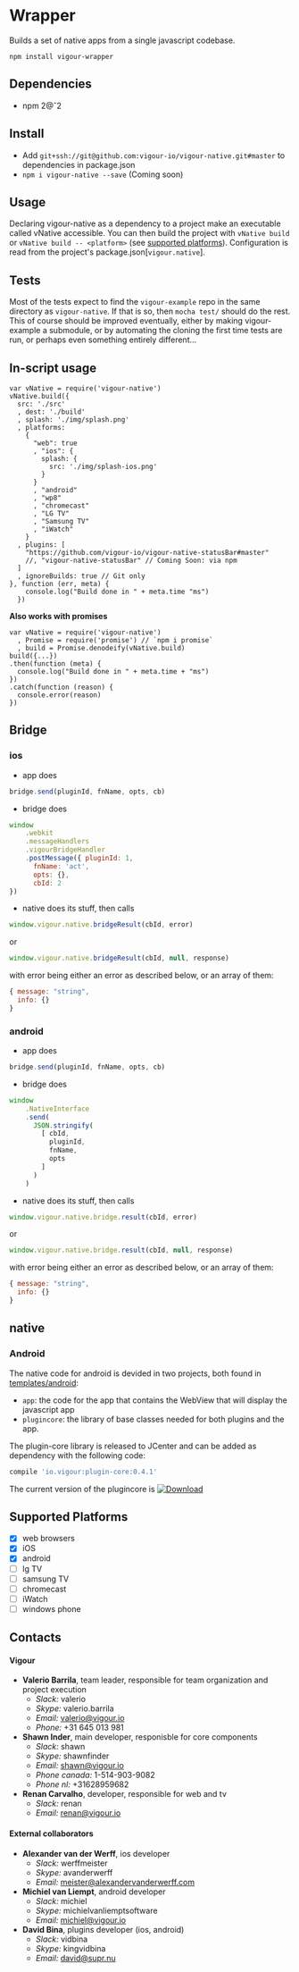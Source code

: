 # Wrapper

Builds a set of native apps from a single javascript codebase.

`npm install vigour-wrapper`

## Dependencies

- npm 2@ˆ2

## Install
- Add `git+ssh://git@github.com:vigour-io/vigour-native.git#master` to dependencies in package.json
- `npm i vigour-native --save` (Coming soon)


## Usage

Declaring vigour-native as a dependency to a project make an executable called vNative accessible. You can then build the project with `vNative build` or `vNative build -- <platform>` (see [supported platforms](#user-content-platforms)). Configuration is read from the project's package.json[`vigour.native`].

## Tests

Most of the tests expect to find the `vigour-example` repo in the same directory as `vigour-native`. If that is so, then `mocha test/` should do the rest. This of course should be improved eventually, either by making vigour-example a submodule, or by automating the cloning the first time tests are run, or perhaps even something entirely different...

## In-script usage

```
var vNative = require('vigour-native')
vNative.build({
  src: './src'
  , dest: './build'
  , splash: './img/splash.png'
  , platforms:
    {
      "web": true
      , "ios": {
        splash: {
          src: './img/splash-ios.png'
        }
      }
      , "android"
      , "wp8"
      , "chromecast"
      , "LG TV"
      , "Samsung TV"
      , "iWatch"
    }
  , plugins: [
    "https://github.com/vigour-io/vigour-native-statusBar#master"
    //, "vigour-native-statusBar" // Coming Soon: via npm
  ]
  , ignoreBuilds: true // Git only
}, function (err, meta) {
    console.log("Build done in " + meta.time "ms")
  })
```

**Also works with promises**
```
var vNative = require('vigour-native')
  , Promise = require('promise') // `npm i promise`
  , build = Promise.denodeify(vNative.build)
build({...})
.then(function (meta) {
  console.log("Build done in " + meta.time + "ms")
})
.catch(function (reason) {
  console.error(reason)
})
```

## Bridge

### ios

- app does
```javascript
bridge.send(pluginId, fnName, opts, cb)
```

- bridge does
```javascript
window
    .webkit
    .messageHandlers
    .vigourBridgeHandler
    .postMessage({ pluginId: 1,
      fnName: 'act',
      opts: {},
      cbId: 2
})
```
- native does its stuff, then calls
```javascript
window.vigour.native.bridgeResult(cbId, error)
```
  or
```javascript
window.vigour.native.bridgeResult(cbId, null, response)
```

with error being either an error as described below, or an array of them:
```javascript
{ message: "string",
  info: {}
}
```

### android

- app does
```javascript
bridge.send(pluginId, fnName, opts, cb)
```

- bridge does
```javascript
window
    .NativeInterface
    .send(
      JSON.stringify(
        [ cbId,
          pluginId,
          fnName,
          opts
        ]
      )
    )
```
- native does its stuff, then calls
```javascript
window.vigour.native.bridge.result(cbId, error)
```
  or
```javascript
window.vigour.native.bridge.result(cbId, null, response)
```

with error being either an error as described below, or an array of them:
```javascript
{ message: "string",
  info: {}
}
```

## native
### Android

The native code for android is devided in two projects, both found in [templates/android](templates/android):
- `app`: the code for the app that contains the WebView that will display the javascript app
- `plugincore`: the library of base classes needed for both plugins and the app.

The plugin-core library is released to JCenter and can be added as dependency with the following code:
```gradle
compile 'io.vigour:plugin-core:0.4.1'
```
The current version of the plugincore is [ ![Download](https://api.bintray.com/packages/vigour/maven/plugin-core/images/download.svg) ](https://bintray.com/vigour/maven/plugin-core/_latestVersion)

<a name='platforms'></a>
## Supported Platforms
  - [X] web browsers
  - [X] iOS
  - [X] android
  - [ ] lg TV
  - [ ] samsung TV
  - [ ] chromecast
  - [ ] iWatch
  - [ ] windows phone

<a name='contacts'></a>
## Contacts

#### Vigour

* **Valerio Barrila**, team leader, responsible for team organization and project execution
  * *Slack:* valerio
  * *Skype:* valerio.barrila
  * *Email:* valerio@vigour.io
  * *Phone:* +31 645 013 981
* **Shawn Inder**, main developer, responisble for core components
  * *Slack:* shawn
  * *Skype:* shawnfinder
  * *Email:* shawn@vigour.io
  * *Phone canada:* 1-514-903-9082
  * *Phone nl:* +31628959682
* **Renan Carvalho**, developer, responsible for web and tv
  * *Slack:* renan
  * *Email:* renan@vigour.io

#### External collaborators

* **Alexander van der Werff**, ios developer
  * *Slack:* werffmeister
  * *Skype:* avanderwerff
  * *Email:* meister@alexandervanderwerff.com
* **Michiel van Liempt**, android developer
  * *Slack:* michiel
  * *Skype:* michielvanliemptsoftware
  * *Email:* michiel@vigour.io
* **David Bina**, plugins developer (ios, android)
  * *Slack:* vidbina
  * *Skype:* kingvidbina
  * *Email:* david@supr.nu
